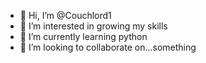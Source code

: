 - 👋 Hi, I’m @Couchlord1
- 👀 I’m interested in growing my skills
- 🌱 I’m currently learning python
- 💞️ I’m looking to collaborate on...something

<!---
Couchlord1/Couchlord1 is a ✨ special ✨ repository because its `README.md` (this file) appears on your GitHub profile.
You can click the Preview link to take a look at your changes.
--->
